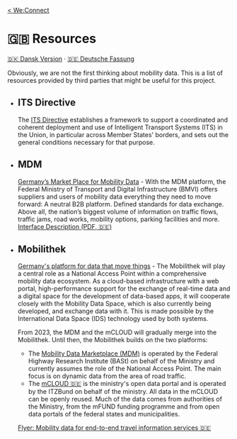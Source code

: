 [< We:Connect](README.md)

# 🇬🇧 Resources

[🇩🇰 Dansk Version](resources-da.md) · [🇩🇪 Deutsche Fassung](resources-de.md)

Obviously, we are not the first thinking about mobility data. This is a list of resources provided by third parties that
might be useful for this project.

* ## ITS Directive

  The [ITS Directive](docs/CELEX%2002010L0040-20180109%20EN%20TXT.pdf) establishes a framework to support a coordinated and
  coherent deployment and use of Intelligent Transport Systems (ITS) in the Union, in particular across Member States'
  borders, and sets out the general conditions necessary for that purpose.

* ## MDM
  [Germany’s Market Place for Mobility Data](https://www.mdm-portal.de/?lang=en) - With the MDM platform, the
  Federal Ministry of Transport and Digital Infrastructure (BMVI) offers suppliers and users of mobility data everything
  they need to move forward: A neutral B2B platform. Defined standards for data exchange. Above all, the nation’s
  biggest volume of information on traffic flows, traffic jams, road works, mobility options, parking facilities and
  more.
  [Interface Description (PDF, 🇩🇪)](docs/mdm-technische-schnittstellenbeschreibung-v2.8.0.pdf)

* ## Mobilithek

  [Germany's platform for data that move things](https://www.bmvi.de/SharedDocs/DE/Artikel/DG/mobilithek.html) - The
  Mobilithek will play a central role as a National Access Point within a comprehensive mobility data ecosystem. As a
  cloud-based infrastructure with a web portal, high-performance support for the exchange of real-time data and a
  digital space for the development of data-based apps, it will cooperate closely with the Mobility Data Space, which is
  also currently being developed, and exchange data with it. This is made possible by the International Data Space (IDS)
  technology used by both systems.

  From 2023, the MDM and the mCLOUD will gradually merge into the Mobilithek. Until then, the Mobilithek builds on the
  two platforms:

    * The [Mobility Data Marketplace (MDM)](https://www.mdm-portal.de/?lang=en) is operated by the Federal Highway
      Research Institute (BASt) on behalf of the Ministry and currently assumes the role of the National Access Point.
      The main focus is on dynamic data from the area of road traffic.
    * The [mCLOUD 🇩🇪](https://www.mcloud.de/) is the ministry's open data portal and is operated by the ITZBund on
      behalf of the ministry. All data in the mCLOUD can be openly reused. Much of the data comes from authorities of
      the Ministry, from the mFUND funding programme and from open data portals of the federal states and
      municipalities.

  [Flyer: Mobility data for end-to-end travel information services 🇩🇪](docs/multimodale-reisefunktionen-flyer.pdf)
